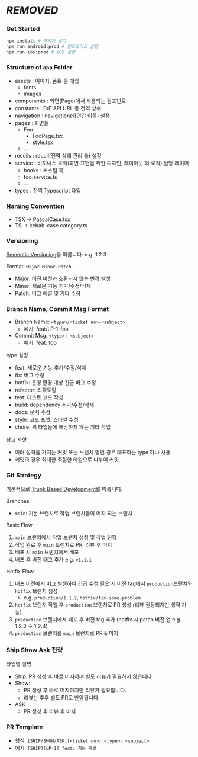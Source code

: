 # ***REMOVED***

### Get Started

```bash
npm install # 패키지 설치
npm run android:prod # 안드로이드 실행
npm run ios:prod # iOS 실행
```

### Structure of `app` Folder

- assets : 이미지, 폰트 등 에셋
  - fonts
  - images
- components : 화면(Page)에서 사용되는 컴포넌트
- constants : B/E API URL 등 전역 상수
- navigation : navigation(화면간 이동) 설정
- pages : 화면들
  - Foo
    - FooPage.tsx
    - style.tsx
  - ...
- recoils : recoil(전역 상태 관리 툴) 설정
- service : 비지니스 로직(화면 표현을 위한 디자인, 레이아웃 외 로직) 담당 레이어
  - hooks : 커스텀 훅
  - foo.service.ts
  - ...
- types : 전역 Typescript 타입

### Naming Convention

- TSX -> PascalCase.tsx
- TS -> kebab-case.category.ts

### Versioning

[Sementic Versioning](https://semver.org/)을 따릅니다. e.g. 1.2.3

Format: `Major.Minor.Patch`

- Major: 이전 버전과 호환되지 않는 변경 발생
- Minor: 새로운 기능 추가/수정/삭제
- Patch: 버그 해결 및 기타 수정

### Branch Name, Commit Msg Format

- Branch Name: `<type>/<ticket no>-<subject>`
  - 예시: feat/LP-1-foo
- Commit Msg: `<type>: <subject>`
  - 예시: feat: foo

type 설명

- feat: 새로운 기능 추가/수정/삭제
- fix: 버그 수정
- hotfix: 운영 환경 대상 긴급 버그 수정
- refactor: 리팩토링
- test: 테스트 코드 작성
- build: dependency 추가/수정/삭제
- docs: 문서 수정
- style: 코드 포맷, 스타일 수정
- chore: 위 타입들에 해당하지 않는 기타 작업

참고 사항

- 여러 성격을 가지는 커밋 또는 브랜치 명인 경우 대표하는 type 하나 사용
- 커밋의 경우 최대한 적절한 타입으로 나누어 커밋

### Git Strategy

기본적으로 [Trunk Based Development](https://trunkbaseddevelopment.com/)를 따릅니다.

Branches

- `main`: 기본 브랜치로 작업 브랜치들이 머지 되는 브랜치

Basic Flow

1. `main` 브랜치에서 작업 브랜치 생성 및 작업 진행
2. 작업 완료 후 `main` 브랜치로 PR, 리뷰 후 머지
3. 배포 시 `main` 브랜치에서 배포
4. 배포 후 버전 태그 추가 e.g. `v1.1.1`

Hotfix Flow

1. 배포 버전에서 버그 발생하여 긴급 수정 필요 시 버전 tag에서 `production`브랜치와 `hotfix` 브랜치 생성
   - e.g. `production/1.1.2`, `hotfix/fix-some-problem`
2. `hotfix` 브랜치 작업 후 `production` 브랜치로 PR 생성 (리뷰 권장되지만 생략 가능)
3. `production` 브랜치에서 배포 후 버전 tag 추가 (hotfix 시 patch 버전 업 e.g. 1.2.3 -> 1.2.4)
4. `production` 브랜치를 `main` 브랜치로 PR & 머지

### Ship Show Ask 전략

타입별 설명

- Ship: PR 생성 후 바로 머지하며 별도 리뷰가 필요하지 않습니다.
- Show:
  - PR 생성 후 바로 머지하지만 리뷰가 필요합니다.
  - 리뷰는 추후 별도 PR로 반영됩니다.
- ASK
  - PR 생성 후 리뷰 후 머지

### PR Template

- 형식: `[SHIP/SHOW/ASK][<ticket no>] <type>: <subject>`
- 예시: `[SHIP][LP-1] feat: 기능 개발`
